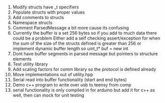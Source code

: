 1) Modify structs have _t specifiers 
2) Populate structs with proper values
3) Add comments to structs
4) Namespace structs
5) Comment ParsedMessage a bit more cause its confusing
6) Currently the buffer is a set 256 bytes so if you add to much data there could be a problem
    Either add a self checking assert/exception for when the sum of the size of the structs defined is greater than 256 or implement dynamic buffer length so uint_t* buf = new int
7) Dont have buffer segments in parsed message but pointers to structure elements
8) Test utility library
9) Add scaling factors for comm library so the protocol is defined already
10) Move implementations out of utility.hpp
11) Serial read into buffer functionality (start and end bytes)
12) Demo c++ program to write over usb to teensy from comp
13) serial functionality is only compiled in for arduino but add it for c++ as well, then can mock for unit testing